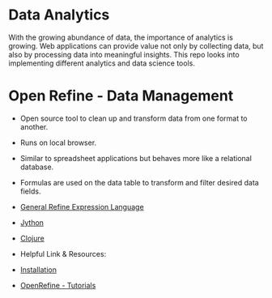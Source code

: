 # Data Analytics
With the growing abundance of data, the importance of analytics is growing. Web applications can provide value not only by collecting data, but also by processing data into meaningful insights. This repo looks into implementing different analytics and data science tools.

# Open Refine - Data Management

* Open source tool to clean up and transform data from one format to another.
* Runs on local browser.
* Similar to spreadsheet applications but behaves more like a relational database.
* Formulas are used on the data table to transform and filter desired data fields.
 * [General Refine Expression Language](https://github.com/OpenRefine/OpenRefine/wiki/General-Refine-Expression-Language)
 * [Jython](https://en.wikipedia.org/wiki/Jython)
 * [Clojure](https://en.wikipedia.org/wiki/Clojure)

* Helpful Link & Resources:
 * [Installation](https://github.com/OpenRefine/OpenRefine/releases/tag/2.6-alpha.2)
 * [OpenRefine - Tutorials](http://www.openrefine.org)